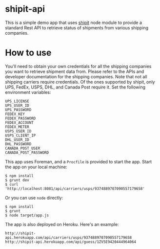 # shipit-api
This is a simple demo app that uses [shipit](https://www.npmjs.com/package/shipit) node module to provide a standard Rest API to retrieve status of shipments from various shipping companies.

# How to use
You'll need to obtain your own credentials for all the shipping companies you want to retrieve shipment data from. Please refer to the APIs and developer documentation for the shipping companies. Note that not all shipping carriers require credentials.  Of the ones supported by shipit, only UPS, FedEx, USPS, DHL, and Canada Post require it. Set the following environment variables:
```
UPS_LICENSE
UPS_USER_ID
UPS_PASSWORD
FEDEX_KEY
FEDEX_PASSWORD
FEDEX_ACCOUNT
FEDEX_METER
USPS_USER_ID
USPS_CLIENT_IP
DHL_USER_ID
DHL_PASSWORD
CANADA_POST_USER
CANADA_POST_PASSWORD
```
This app uses Foreman, and a `Procfile` is provided to start the app. Start the app on your local machine:
```
$ npm install
$ grunt dev
$ curl 'http://localhost:8081/api/carriers/usps/9374889707090557179658'
```
Or you can use `node` directly:
```
$ npm install
$ grunt
$ node target/app.js
```
The app is also deployed on Heroku. Here's an example:
```
http://shipit-api.herokuapp.com/api/carriers/usps/9374889707090557179658
http://shipit-api.herokuapp.com/api/guess/1ZV5E9420444964064
```
